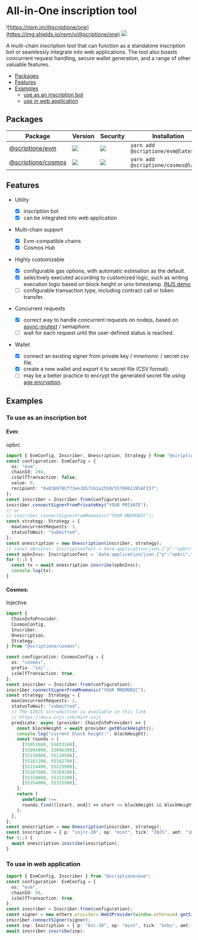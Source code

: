 # All-in-One inscription tool

![https://npm.im/@scriptione/one](https://img.shields.io/npm/v/@scriptione/one)
![](https://snyk.io/test/github/amovane/onescription/badge.svg)

A multi-chain inscription tool that can function as a standalone inscription bot or seamlessly integrate into web applications. The tool also boasts concurrent request handling, secure wallet generation, and a range of other valuable features.

- [Packages](#packages)
- [Features](#features)
- [Examples](#examples)
  - [use as an inscription bot](#to-use-as-an-inscription-bot)
  - [use in web application](#to-use-in-web-application)

## Packages

| Package                                                                                 | Version                                              | Security                                                        | Installation                         |
| --------------------------------------------------------------------------------------- | ---------------------------------------------------- | --------------------------------------------------------------- | ------------------------------------ |
| [@scriptione/evm](https://github.com/Amovane/onescription/tree/main/packages/evm)       | ![](https://img.shields.io/npm/v/@scriptione/evm)    | ![](https://snyk.io/test/github/amovane/onescription/badge.svg) | `yarn add @scriptione/evm@latest`    |
| [@scriptione/cosmos](https://github.com/Amovane/onescription/tree/main/packages/cosmos) | ![](https://img.shields.io/npm/v/@scriptione/cosmos) | ![](https://snyk.io/test/github/amovane/onescription/badge.svg) | `yarn add @scriptione/cosmos@latest` |

## Features

- Utility

  - [x] inscription bot
  - [x] can be integrated into web application

- Multi-chain support

  - [x] Evm-compatible chains
  - [x] Cosmos Hub

- Highly customizable

  - [x] configurable gas options, with automatic estimation as the default.
  - [x] selectively executed according to customized logic, such as writing execution logic based on block height or unix timestamp. [INJS demo](#cosmos)
  - [ ] configurable transaction type, including contract call or token transfer.

- Concurrent requests

  - [x] correct way to handle concurrent requests on nodejs, based on [async-mutext](https://github.com/DirtyHairy/async-mutex) / semaphore.
  - [ ] wait for each request until the user-defined status is reached.

- Wallet
  - [x] connect an existing signer from private key / mnemonic / secret csv file.
  - [x] create a new wallet and export it to secret file (CSV format).
  - [ ] may be a better practice to encrypt the generated secret file using [age encryption](https://github.com/FiloSottile/typage).

## Examples

### To use as an inscription bot

#### **Evm:**

opbrc

```typescript
import { EvmConfig, Inscriber, Onescription, Strategy } from "@scriptione/evm";
const configuration: EvmConfig = {
  os: "evm",
  chainId: 204,
  isSelfTransaction: false,
  value: 0,
  recipient: "0x83b978Cf73ee1D571b1a2550c5570861285AF337",
};
const inscriber = Inscriber.from(configuration);
inscriber.connectSignerFromPrivateKey("YOUR PRIVATE");
// or
// inscriber.connectSignerFromMnemonic("YOUR MNEMONIC");
const strategy: Strategy = {
  maxConcurrentRequests: 3,
  statusToWait: "submitted",
};
const onescription = new Onescription(inscriber, strategy);
// const obrcInsc: InscriptionText = data:application/json,{"p":"opbrc","op":"mint","tick":"obrc"}
const opbnInsc: InscriptionText = `data:application/json,{"p":"opbrc","op":"mint","tick":"opbn"}`;
for (;;) {
  const tx = await onescription.inscribe(opbnInsc);
  console.log(tx);
}
```

#### **Cosmos:**

Injective

```typescript
import {
  ChainInfoProvider,
  CosmosConfig,
  Inscriber,
  Onescription,
  Strategy,
} from "@scriptione/cosmos";

const configuration: CosmosConfig = {
  os: "cosmos",
  prefix: "inj",
  isSelfTransaction: true,
};
const inscriber = Inscriber.from(configuration);
inscriber.connectSignerFromMnemonic("YOUR MNEMONIC");
const strategy: Strategy = {
  maxConcurrentRequests: 2,
  statusToWait: "submitted",
  // The $INJS introduction is available in this link
  // https://docs.injs.ink/mint-injs
  predicate: async (provider: ChainInfoProvider) => {
    const blockHeight = await provider.getBlockHeight();
    console.log("current block height:", blockHeight);
    const rounds = [
      [55051600, 55053100],
      [55094800, 55096300],
      [55138000, 55139500],
      [55181200, 55182700],
      [55224400, 55225900],
      [55267600, 55269100],
      [55310800, 55312300],
      [55354000, 55355500],
    ];
    return (
      undefined !==
      rounds.find(([start, end]) => start <= blockHeight && blockHeight <= end)
    );
  },
};
const onescription = new Onescription(inscriber, strategy);
const inscription = { p: "injrc-20", op: "mint", tick: "INJS", amt: "1000" };
for (;;) {
  await onescription.inscribe(inscription);
}
```

### To use in web application

```typescript
import { EvmConfig, Inscriber } from "@scriptione/evm";
const configuration: EvmConfig = {
  os: "evm",
  chainId: 56,
  isSelfTransaction: true,
};
const inscriber = Inscriber.from(configuration);
const signer = new ethers.providers.Web3Provider(window.ethereum).getSigner();
inscriber.connectSigner(signer);
const inp: Inscription = { p: "bsc-20", op: "mint", tick: "bnbs", amt: "1000" };
await inscriber.inscribe(inp);
```
